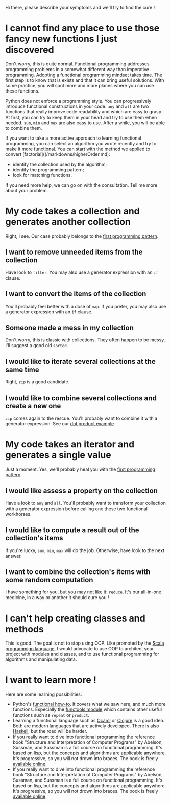 Hi there, please describe your symptoms and we'll try to find the cure !

# I cannot find any place to use those fancy new functions I just discovered

Don't worry, this is quite normal. Functional programming addresses programming problems in a somewhat different way than imperative programming. Adopting a functional programming mindset takes time. The first step is to know that is exists and that it can bring useful solutions. With some practice, you will spot more and more places where you can use these functions.

Python does not enforce a programming style. You can progressively introduce functional constructions in your code. `any` and `all` are two functions that really improve code readability and which are easy to grasp. At first, you can try to keep them in your head and try to use them when needed. `sum`, `min` and `max` are also easy to use. After a while, you will be able to combine them.

If you want to take a more active approach to learning functional programming, you can select an algorithm you wrote recently and try to make it more functional. You can start with the method we applied to convert [factorial]((/markdowns/higherOrder.md):
 - identify the collection used by the algorithm;
 - identify the programming pattern;
 - look for matching functions.

If you need more help, we can go on with the consultation. Tell me more about your problem.   

# My code takes a collection and generates another collection

Right, I see. Our case probably belongs to the [first programming pattern](/markdowns/higherOrder.md).

## I want to remove unneeded items from the collection

Have look to `filter`. You may also use a generator expression with an `if` clause.  

## I want to convert the items of the collection

You'll probably feel better with a dose of `map`. If you prefer, you may also use a generator expression with an `if` clause.

## Someone made a mess in my collection

Don't worry, this is classic with collections. They often happen to be messy. I'll suggest a good old `sorted`.

## I would like to iterate several collections at the same time

Right, `zip` is a good candidate.

## I would like to combine several collections and create a new one

`zip` comes again to the rescue. You'll probably want to combine it with a generator expression. See our [dot product example](/markdowns/collections.md#dotProduct)

# My code takes an iterator and generates a single value

Just a moment. Yes, we'll probably heal you with the [first programming pattern](/markdowns/higherOrder.md#secondPattern).

## I would like assess a property on the collection

Have a look to `any` and `all`. You'll probably want to transform your collection with a generator expression before calling one these two functional workhorses.  

## I would like to compute a result out of the collection's items

If you're lucky, `sum`, `min`, `max` will do the job. Otherwise, have look to the next answer.

## I want to combine the collection's items with some random computation

I have something for you, but you may not like it: `reduce`. It's our all-in-one medicine, in a way or another it should cure you !

# I can't help creating classes and methods

This is good. The goal is not to stop using OOP. Like promoted by the [Scala programmign language](http://scala-lang.org/), I would advocate to use OOP to architect your project with modules and classes, and to use functional programming for algorithms and manipulating data.

# I want to learn more !

Here are some learning possibilities:
 * Python's [functional how-to](https://docs.python.org/3/howto/functional.html). It covers what we saw here, and much more functions. Especially the [functools module](https://docs.python.org/3/library/functools.html) which contains other useful functions such as `repeat` or `product`.
 * Learning a functional language such as [Ocaml](http://ocaml.org) or [Clojure](https://clojure.org/) is a good idea. Both are modern languages that are actively developed. There is also [Haskell](https://www.haskell.org/), but the road will be harder.  
 * If you really want to dive into functional programming the reference book "Structure and Interpretation of Computer Programs" by Abelson, Sussman, and Sussman is a full course on functional programming. It's based on lisp, but the concepts and algorithms are applicable anywhere. It's progressive, so you will not drown into braces. The book is freely [available online](https://github.com/sarabander/sicp).
 * If you really want to dive into functional programming the reference book "Structure and Interpretation of Computer Programs" by Abelson, Sussman, and Sussman is a full course on functional programming. It's based on lisp, but the concepts and algorithms are applicable anywhere. It's progressive, so you will not drown into braces. The book is freely [available online](https://github.com/sarabander/sicp).
 